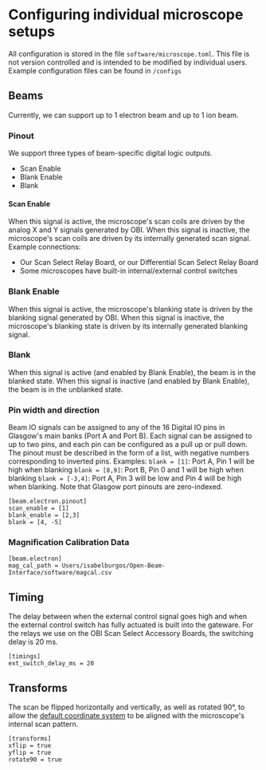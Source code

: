 # Configuring individual microscope setups

All configuration is stored in the file `software/microscope.toml`. This file is not version controlled and is intended to be modified by individual users. Example configuration files can be found in `/configs`

## Beams
Currently, we can support up to 1 electron beam and up to 1 ion beam.

### Pinout
We support three types of beam-specific digital logic outputs.
- Scan Enable
- Blank Enable
- Blank

#### Scan Enable
When this signal is active, the microscope's scan coils are driven by the analog X and Y signals generated by OBI. When this signal is inactive, the microscope's scan coils are driven by its internally generated scan signal.
Example connections:
- Our Scan Select Relay Board, or our Differential Scan Select Relay Board
- Some microscopes have built-in internal/external control switches

### Blank Enable
When this signal is active, the microscope's blanking state is driven by the blanking signal generated by OBI. When this signal is inactive, the microscope's blanking state is driven by its internally generated blanking signal.

### Blank
When this signal is active (and enabled by Blank Enable), the beam is in the blanked state. When this signal is inactive (and enabled by Blank Enable), the beam is in the unblanked state.

### Pin width and direction
Beam IO signals can be assigned to any of the 16 Digital IO pins in Glasgow's main banks (Port A and Port B). Each signal can be assigned to up to two pins, and each pin can be configured as a pull up or pull down. The pinout must be described in the form of a list, with negative numbers corresponding to inverted pins. 
Examples:
     `blank = [1]`: Port A, Pin 1 will be high when blanking
     `blank = [8,9]`: Port B, Pin 0 and 1 will be high when blanking
     `blank = [-3,4]`: Port A, Pin 3 will be low and Pin 4 will be high when blanking.
Note that Glasgow port pinouts are zero-indexed.

```
[beam.electron.pinout]
scan_enable = [1]
blank_enable = [2,3]
blank = [4, -5]
```

### Magnification Calibration Data
```
[beam.electron]
mag_cal_path = Users/isabelburgos/Open-Beam-Interface/software/magcal.csv
```

## Timing
The delay between when the external control signal goes high and when the external control switch has fully actuated is built into the gateware. For the relays we use on the OBI Scan Select Accessory Boards, the switching delay is 20 ms.

```
[timings]
ext_switch_delay_ms = 20
```

## Transforms
The scan be flipped horizontally and vertically, as well as rotated 90°, to allow the [default coordinate system](./commands/coordinate_system.md) to be aligned with the microscope's internal scan pattern.
```
[transforms]
xflip = true
yflip = true
rotate90 = true
```